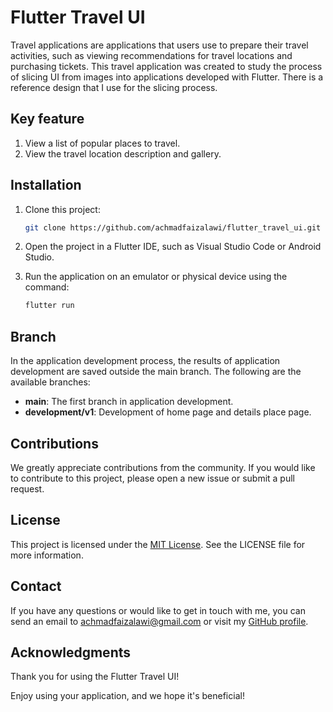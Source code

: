 # Flutter Travel UI

Travel applications are applications that users use to prepare their travel activities, such as viewing recommendations for travel locations and purchasing tickets. This travel application was created to study the process of slicing UI from images into applications developed with Flutter. There is a reference design that I use for the slicing process.

## Key feature

1. View a list of popular places to travel.
2. View the travel location description and gallery.

## Installation

1. Clone this project:

   ```bash
   git clone https://github.com/achmadfaizalawi/flutter_travel_ui.git

2. Open the project in a Flutter IDE, such as Visual Studio Code or Android Studio.

3. Run the application on an emulator or physical device using the command:
   ```bash
   flutter run

## Branch

In the application development process, the results of application development are saved outside the main branch. The following are the available branches:
- **main**: The first branch in application development.
- **development/v1**: Development of home page and details place page.

## Contributions
We greatly appreciate contributions from the community. If you would like to contribute to this project, please open a new issue or submit a pull request.

## License
This project is licensed under the [MIT License](https://github.com/achmadfaizalawi/flutter_travel_ui/blob/main/LICENSE). See the LICENSE file for more information.

## Contact
If you have any questions or would like to get in touch with me, you can send an email to achmadfaizalawi@gmail.com or visit my [GitHub profile](https://github.com/achmadfaizalawi).

## Acknowledgments
Thank you for using the Flutter Travel UI!

Enjoy using your application, and we hope it's beneficial!